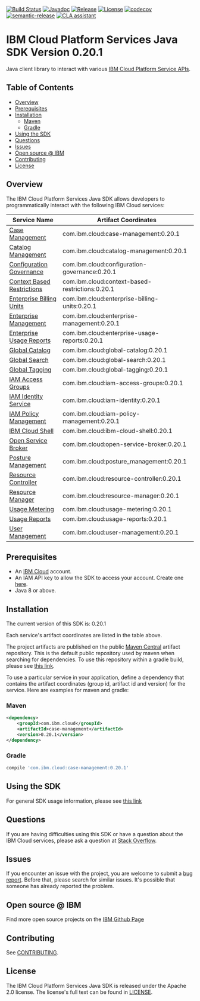 [![Build Status](https://app.travis-ci.com/IBM/platform-services-java-sdk.svg?branch=main)](https://app.travis-ci.com/IBM/platform-services-java-sdk)
[![Javadoc](https://img.shields.io/static/v1?label=javadoc&message=latest&color=blue)](https://ibm.github.io/platform-services-java-sdk/docs/latest)
[![Release](https://img.shields.io/github/v/release/IBM/platform-services-java-sdk)](https://github.com/IBM/platform-services-java-sdk/releases/latest)
[![License](https://img.shields.io/badge/License-Apache%202.0-blue.svg)](https://opensource.org/licenses/Apache-2.0)
[![codecov](https://codecov.io/gh/IBM/platform-services-java-sdk/branch/main/graph/badge.svg)](https://codecov.io/gh/IBM/platform-services-java-sdk)
[![semantic-release](https://img.shields.io/badge/%20%20%F0%9F%93%A6%F0%9F%9A%80-semantic--release-e10079.svg)](https://github.com/semantic-release/semantic-release)
[![CLA assistant](https://cla-assistant.io/readme/badge/IBM/platform-services-java-sdk)](https://cla-assistant.io/IBM/platform-services-java-sdk)



# IBM Cloud Platform Services Java SDK Version 0.20.1

Java client library to interact with various 
[IBM Cloud Platform Service APIs](https://cloud.ibm.com/docs?tab=api-docs&category=platform_services).

## Table of Contents

<!--
  The TOC below is generated using the `markdown-toc` node package.

      https://github.com/jonschlinkert/markdown-toc

  You should regenerate the TOC after making changes to this file.

      npx markdown-toc --maxdepth 4 -i README.md
  -->

<!-- toc -->

- [Overview](#overview)
- [Prerequisites](#prerequisites)
- [Installation](#installation)
  * [Maven](#maven)
  * [Gradle](#gradle)
- [Using the SDK](#using-the-sdk)
- [Questions](#questions)
- [Issues](#issues)
- [Open source @ IBM](#open-source--ibm)
- [Contributing](#contributing)
- [License](#license)

<!-- tocstop -->

## Overview

The IBM Cloud Platform Services Java SDK allows developers to programmatically interact with the following IBM Cloud services:

Service Name | Artifact Coordinates
--- | --- 
[Case Management](https://cloud.ibm.com/apidocs/case-management?code=java) | com.ibm.cloud:case-management:0.20.1
[Catalog Management](https://cloud.ibm.com/apidocs/resource-catalog/private-catalog?code=java) | com.ibm.cloud:catalog-management:0.20.1
[Configuration Governance](https://cloud.ibm.com/apidocs/security-compliance/config?code=java) | com.ibm.cloud:configuration-governance:0.20.1
[Context Based Restrictions](https://cloud.ibm.com/apidocs/context-based-restrictions?code=java) | com.ibm.cloud:context-based-restrictions:0.20.1
[Enterprise Billing Units](https://cloud.ibm.com/apidocs/enterprise-apis/billing-unit?code=java) | com.ibm.cloud:enterprise-billing-units:0.20.1
[Enterprise Management](https://cloud.ibm.com/apidocs/enterprise-apis/enterprise?code=java) | com.ibm.cloud:enterprise-management:0.20.1
[Enterprise Usage Reports](https://cloud.ibm.com/apidocs/enterprise-apis/resource-usage-reports?code=java) | com.ibm.cloud:enterprise-usage-reports:0.20.1
[Global Catalog](https://cloud.ibm.com/apidocs/resource-catalog/global-catalog?code=java) | com.ibm.cloud:global-catalog:0.20.1
[Global Search](https://cloud.ibm.com/apidocs/search?code=java) | com.ibm.cloud:global-search:0.20.1
[Global Tagging](https://cloud.ibm.com/apidocs/tagging?code=java) | com.ibm.cloud:global-tagging:0.20.1
[IAM Access Groups](https://cloud.ibm.com/apidocs/iam-access-groups?code=java) | com.ibm.cloud:iam-access-groups:0.20.1
[IAM Identity Service](https://cloud.ibm.com/apidocs/iam-identity-token-api?code=java) | com.ibm.cloud:iam-identity:0.20.1
[IAM Policy Management](https://cloud.ibm.com/apidocs/iam-policy-management?code=java) | com.ibm.cloud:iam-policy-management:0.20.1
[IBM Cloud Shell](https://cloud.ibm.com/apidocs/cloudshell?code=java) | com.ibm.cloud:ibm-cloud-shell:0.20.1
[Open Service Broker](https://cloud.ibm.com/apidocs/resource-controller/ibm-cloud-osb-api?code=java) | com.ibm.cloud:open-service-broker:0.20.1
[Posture Management](https://cloud.ibm.com/apidocs/security-compliance/posture?code=java) | com.ibm.cloud:posture_management:0.20.1
[Resource Controller](https://cloud.ibm.com/apidocs/resource-controller/resource-controller?code=java) | com.ibm.cloud:resource-controller:0.20.1
[Resource Manager](https://cloud.ibm.com/apidocs/resource-controller/resource-manager?code=java) | com.ibm.cloud:resource-manager:0.20.1
[Usage Metering](https://cloud.ibm.com/apidocs/usage-metering?code=java) | com.ibm.cloud:usage-metering:0.20.1
[Usage Reports](https://cloud.ibm.com/apidocs/metering-reporting?code=java) | com.ibm.cloud:usage-reports:0.20.1
[User Management](https://cloud.ibm.com/apidocs/user-management?code=java) | com.ibm.cloud:user-management:0.20.1

## Prerequisites

[ibm-cloud-onboarding]: https://cloud.ibm.com/registration

* An [IBM Cloud][ibm-cloud-onboarding] account.
* An IAM API key to allow the SDK to access your account. Create one [here](https://cloud.ibm.com/iam/apikeys).
* Java 8 or above.

## Installation
The current version of this SDK is: 0.20.1

Each service's artifact coordinates are listed in the table above.

The project artifacts are published on the public [Maven Central](https://repo1.maven.org/maven2/)
artifact repository.  This is the default public repository used by maven when searching for dependencies.
To use this repository within a gradle build, please see
[this link](https://docs.gradle.org/current/userguide/declaring_repositories.html).

To use a particular service in your application, define a dependency that contains the
artifact coordinates (group id, artifact id and version) for the service.
Here are examples for maven and gradle:

### Maven

```xml
<dependency>
    <groupId>com.ibm.cloud</groupId>
    <artifactId>case-management</artifactId>
    <version>0.20.1</version>
</dependency>
```

### Gradle
```gradle
compile 'com.ibm.cloud:case-management:0.20.1'
```

## Using the SDK
For general SDK usage information, please see [this link](https://github.com/IBM/ibm-cloud-sdk-common/blob/main/README.md)

## Questions

If you are having difficulties using this SDK or have a question about the IBM Cloud services,
please ask a question at
[Stack Overflow](http://stackoverflow.com/questions/ask?tags=ibm-cloud).

## Issues
If you encounter an issue with the project, you are welcome to submit a
[bug report](https://github.com/IBM/platform-services-java-sdk/issues).
Before that, please search for similar issues. It's possible that someone has already reported the problem.

## Open source @ IBM
Find more open source projects on the [IBM Github Page](http://ibm.github.io/)

## Contributing
See [CONTRIBUTING](CONTRIBUTING.md).

## License

The IBM Cloud Platform Services Java SDK is released under the Apache 2.0 license.
The license's full text can be found in
[LICENSE](LICENSE).
